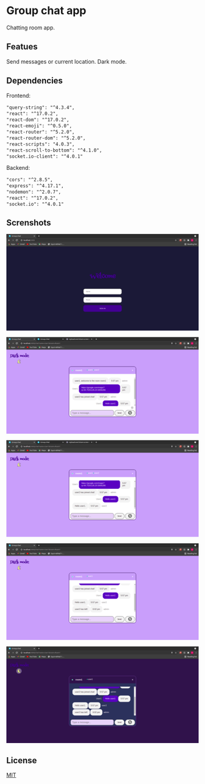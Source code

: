 # Group chat app

Chatting room app.

## Featues

Send messages or current location. Dark mode.

## Dependencies
Frontend: 

    "query-string": "^4.3.4",
    "react": "^17.0.2",
    "react-dom": "^17.0.2",
    "react-emoji": "^0.5.0",
    "react-router": "^5.2.0",
    "react-router-dom": "^5.2.0",
    "react-scripts": "4.0.3",
    "react-scroll-to-bottom": "^4.1.0",
    "socket.io-client": "^4.0.1"

Backend:

    "cors": "^2.8.5",
    "express": "^4.17.1",
    "nodemon": "^2.0.7",
    "react": "^17.0.2",
    "socket.io": "^4.0.1"

## Screnshots
![join-page](https://github.com/jbranislav05/group-chat-app/blob/main/screenshots/join-page.png?raw=true)

![location-and-welcome-msg](https://github.com/jbranislav05/group-chat-app/blob/main/screenshots/location-and-welcome-msg.png?raw=true)

![user-join](https://github.com/jbranislav05/group-chat-app/blob/main/screenshots/user-join.png?raw=true)

![user-leave](https://github.com/jbranislav05/group-chat-app/blob/main/screenshots/user-leave.png?raw=true)

![dark-mode](https://github.com/jbranislav05/group-chat-app/blob/main/screenshots/dark-mode.png?raw=true)

## License
[MIT](https://choosealicense.com/licenses/mit/)

